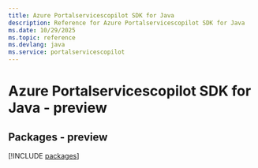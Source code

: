 ```yaml
---
title: Azure Portalservicescopilot SDK for Java
description: Reference for Azure Portalservicescopilot SDK for Java
ms.date: 10/29/2025
ms.topic: reference
ms.devlang: java
ms.service: portalservicescopilot
---
```

# Azure Portalservicescopilot SDK for Java - preview
## Packages - preview
[!INCLUDE [packages](portalservicescopilot-index.md)]